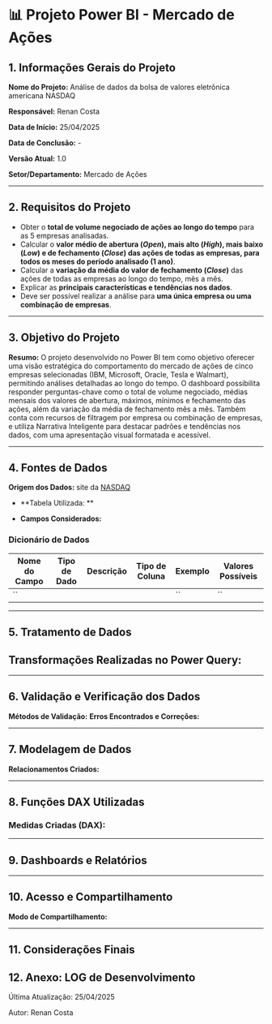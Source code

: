 
# 📊 Projeto Power BI - Mercado de Ações

## 1. Informações Gerais do Projeto

**Nome do Projeto:** Análise de dados da bolsa de valores eletrônica americana NASDAQ

**Responsável:** Renan Costa  

**Data de Início:** 25/04/2025

**Data de Conclusão:** -

**Versão Atual:** 1.0  

**Setor/Departamento:** Mercado de Ações  

---

## 2. Requisitos do Projeto

- Obter o **total de volume negociado de ações ao longo do tempo** para as 5 empresas analisadas.
- Calcular o **valor médio de abertura (_Open_), mais alto (_High_), mais baixo (_Low_) e de fechamento (_Close_) das ações de todas as empresas, para todos os meses do período analisado (1 ano)**.
- Calcular a **variação da média do valor de fechamento (_Close_)** das ações de todas as empresas ao longo do tempo, mês a mês.
- Explicar as **principais características e tendências nos dados**.
- Deve ser possível realizar a análise para **uma única empresa ou uma combinação de empresas**.

---

## 3. Objetivo do Projeto

**Resumo:** O projeto desenvolvido no Power BI tem como objetivo oferecer uma visão estratégica do comportamento do mercado de ações de cinco empresas selecionadas (IBM, Microsoft, Oracle, Tesla e Walmart), permitindo análises detalhadas ao longo do tempo. O dashboard possibilita responder perguntas-chave como o total de volume negociado, médias mensais dos valores de abertura, máximos, mínimos e fechamento das ações, além da variação da média de fechamento mês a mês. Também conta com recursos de filtragem por empresa ou combinação de empresas, e utiliza Narrativa Inteligente para destacar padrões e tendências nos dados, com uma apresentação visual formatada e acessível.

---

## 4. Fontes de Dados

**Origem dos Dados:** site da [NASDAQ](https://www.nasdaq.com/market-activity/stocks)

- **Tabela Utilizada: **

- **Campos Considerados:**  


### Dicionário de Dados

| Nome do Campo                          | Tipo de Dado | Descrição                                                                                 | Tipo de Coluna | Exemplo                  | Valores Possíveis                                         |
|---------------------------------------|--------------|-------------------------------------------------------------------------------------------|----------------|---------------------------|-----------------------------------------------------------|
| ``                      |       |                                                         |        | ``                   | ``                                                       |




---

## 5. Tratamento de Dados

**Transformações Realizadas no Power Query:**  
- 

---

## 6. Validação e Verificação dos Dados

**Métodos de Validação:** 
**Erros Encontrados e Correções:** 

---

## 7. Modelagem de Dados

**Relacionamentos Criados:** 

---

## 8. Funções DAX Utilizadas

### Medidas Criadas (DAX):
  
---

## 9. Dashboards e Relatórios



---

## 10. Acesso e Compartilhamento

**Modo de Compartilhamento:** 

---

## 11. Considerações Finais



## 12. Anexo: LOG de Desenvolvimento



Última Atualização: 25/04/2025

Autor: Renan Costa
